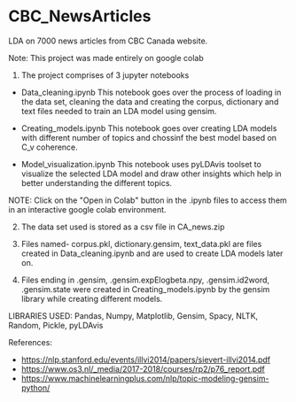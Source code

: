 # CBC_NewsArticles
LDA on 7000 news articles from CBC Canada website.

Note: This project was made entirely on google colab

1. The project comprises of 3 jupyter notebooks
  - Data_cleaning.ipynb 
  This notebook goes over the process of loading in the data set, cleaning the data and creating the corpus, dictionary and text files needed to train an LDA model using gensim.
  
  - Creating_models.ipynb
  This notebook goes over creating LDA models with different number of topics and chossinf the best model based on C_v coherence.

  - Model_visualization.ipynb
  This notebook uses pyLDAvis toolset to visualize the selected LDA model and draw other insights which help in better understanding the different topics.

NOTE: Click on the "Open in Colab" button in the .ipynb files to access them in an interactive google colab environment.

2. The data set used is stored as a csv file in CA_news.zip

3. Files named- corpus.pkl, dictionary.gensim, text_data.pkl are files created in Data_cleaning.ipynb and are used to create LDA models later on.

4. Files ending in .gensim, .gensim.expElogbeta.npy, .gensim.id2word, .gensim.state were created in Creating_models.ipynb by the gensim library while creating different models.

LIBRARIES USED:
Pandas,
Numpy,
Matplotlib,
Gensim,
Spacy,
NLTK,
Random,
Pickle,
pyLDAvis

References:
- https://nlp.stanford.edu/events/illvi2014/papers/sievert-illvi2014.pdf 
- https://www.os3.nl/_media/2017-2018/courses/rp2/p76_report.pdf       
- https://www.machinelearningplus.com/nlp/topic-modeling-gensim-python/ 
